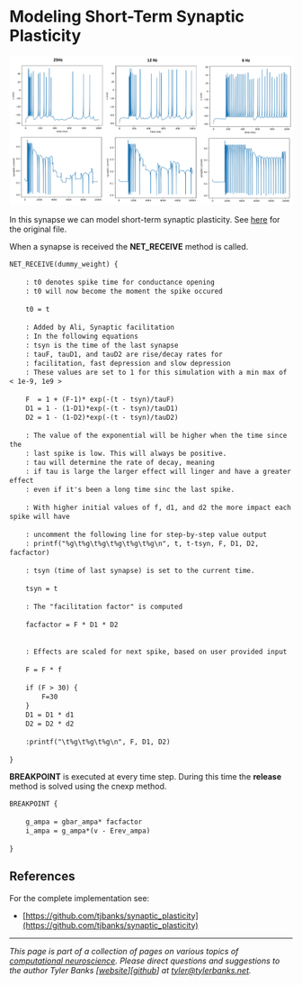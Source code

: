 # Modeling Short-Term Synaptic Plasticity

![](shortterm.png)

In this synapse we can model short-term synaptic plasticity. See [here](https://senselab.med.yale.edu/ModelDB/ShowModel.cshtml?model=168314&file=/HummosEtAl2014/pyr2pyr.mod#tabs-2) for the original file.

When a synapse is received the **NET_RECEIVE** method is called.

```
NET_RECEIVE(dummy_weight) {
    
    : t0 denotes spike time for conductance opening
    : t0 will now become the moment the spike occured
    
    t0 = t 

    : Added by Ali, Synaptic facilitation
    : In the following equations
    : tsyn is the time of the last synapse
    : tauF, tauD1, and tauD2 are rise/decay rates for 
    : facilitation, fast depression and slow depression
    : These values are set to 1 for this simulation with a min max of < 1e-9, 1e9 >
    
    F  = 1 + (F-1)* exp(-(t - tsyn)/tauF)
    D1 = 1 - (1-D1)*exp(-(t - tsyn)/tauD1)
    D2 = 1 - (1-D2)*exp(-(t - tsyn)/tauD2)
    
    : The value of the exponential will be higher when the time since the 
    : last spike is low. This will always be positive.
    : tau will determine the rate of decay, meaning 
    : if tau is large the larger effect will linger and have a greater effect
    : even if it's been a long time sinc the last spike.
    
    : With higher initial values of f, d1, and d2 the more impact each spike will have
    
    : uncomment the following line for step-by-step value output
    : printf("%g\t%g\t%g\t%g\t%g\t%g\n", t, t-tsyn, F, D1, D2, facfactor)
    
    : tsyn (time of last synapse) is set to the current time.
    
    tsyn = t

    : The "facilitation factor" is computed
    
    facfactor = F * D1 * D2
    
    
    : Effects are scaled for next spike, based on user provided input
    
    F = F * f

    if (F > 30) { 
        F=30
    }
    D1 = D1 * d1
    D2 = D2 * d2
    
    :printf("\t%g\t%g\t%g\n", F, D1, D2)
	
}
```

**BREAKPOINT** is executed at every time step. During this time the **release** method is solved using the cnexp method.

```
BREAKPOINT {

    g_ampa = gbar_ampa* facfactor
    i_ampa = g_ampa*(v - Erev_ampa)

}
```

## References 

For the complete implementation see:
* [https://github.com/tjbanks/synaptic_plasticity](https://github.com/tjbanks/synaptic_plasticity)

----   
*This page is part of a collection of pages on various topics of [computational neuroscience](https://en.wikipedia.org/wiki/Computational_neuroscience). Please direct questions and suggestions to the author Tyler Banks [[website](https://tylerbanks.net)][[github](https://github.com/tjbanks)] at [tyler@tylerbanks.net](mailto:tyler@tylerbanks.net).*
